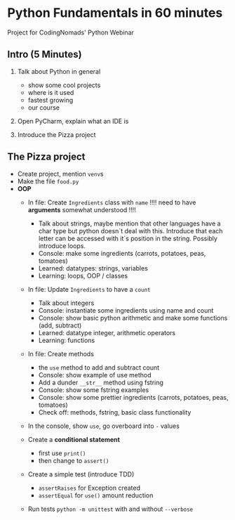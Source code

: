 # Python Fundamentals in 60 minutes

Project for CodingNomads' Python Webinar

## Intro (5 Minutes)

1) Talk about Python in general
    * show some cool projects
    * where is it used
    * fastest growing
    * our course
    
2) Open PyCharm, explain what an IDE is

3) Introduce the Pizza project

## The Pizza project

* Create project, mention `venv`s
* Make the file `food.py`
* **OOP**
    * In file: Create `Ingredients` class with `name`
        !!!! need to have **arguments** somewhat understood !!!!
        * Talk about strings, maybe mention that other languages have a char type but python doesn`t deal with this. Introduce that each letter can be accessed with it´s position in the string. Possibly introduce loops.
        * Console: make some ingredients (carrots, potatoes, peas, tomatoes)
        * Learned: datatypes: strings, variables
        * Learning: loops, OOP / classes
    * In file: Update `Ingredients` to have a `count`
        * Talk about integers
        * Console: instantiate some ingredients using name and count
        * Console: show basic python arithmetic and make some functions (add, subtract)
        * Learned: datatype integer, arithmetic operators
        * Learning: functions
    * In file: Create methods
        * the `use` method to add and subtract count
        * Console: show example of use method
        * Add a dunder `__str__` method using fstring
        * Console: show some fstring examples
        * Console: show some prettier ingredients (carrots, potatoes, peas, tomatoes)
        * Check off: methods, fstring, basic class functionality
        
    * In the console, show `use`, go overboard into `-` values
    * Create a **conditional statement**
        - first use `print()`
        - then change to `assert()`
    * Create a simple test (introduce TDD)
        - `assertRaises` for Exception created
        - `assertEqual` for `use()` amount reduction
    * Run tests `python -m unittest` with and without `--verbose`